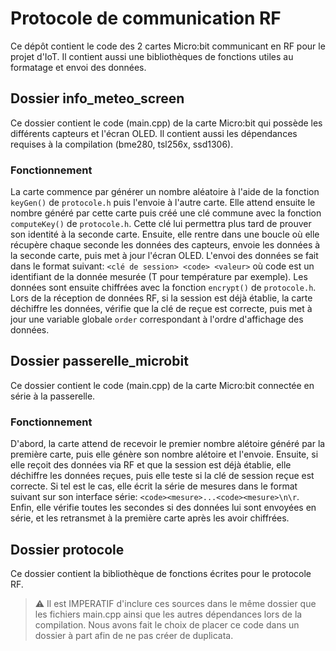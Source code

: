 # Protocole de communication RF

Ce dépôt contient le code des 2 cartes Micro:bit communicant en RF pour le projet d'IoT. Il contient aussi une bibliothèques de fonctions utiles au formatage et envoi des données.

## Dossier info_meteo_screen

Ce dossier contient le code (main.cpp) de la carte Micro:bit qui possède les différents capteurs et l'écran OLED. Il contient aussi les dépendances requises à la compilation (bme280, tsl256x, ssd1306).

### Fonctionnement

La carte commence par générer un nombre aléatoire à l'aide de la fonction `keyGen()` de `protocole.h` puis l'envoie à l'autre carte. Elle attend ensuite le nombre généré par cette carte puis créé une clé commune avec la fonction `computeKey()` de `protocole.h`. Cette clé lui permettra plus tard de prouver son identité à la seconde carte. Ensuite, elle rentre dans une boucle où elle récupère chaque seconde les données des capteurs, envoie les données à la seconde carte, puis met à jour l'écran OLED. L'envoi des données se fait dans le format suivant: `<clé de session> <code> <valeur>` où code est un identifiant de la donnée mesurée (T pour température par exemple). Les données sont ensuite chiffrées avec la fonction `encrypt()` de `protocole.h`.\
Lors de la réception de données RF, si la session est déjà établie, la carte déchiffre les données, vérifie que la clé de reçue est correcte, puis met à jour une variable globale `order` correspondant à l'ordre d'affichage des données.

## Dossier passerelle_microbit

Ce dossier contient le code (main.cpp) de la carte Micro:bit connectée en série à la passerelle.

### Fonctionnement

D'abord, la carte attend de recevoir le premier nombre alétoire généré par la première carte, puis elle génère son nombre alétoire et l'envoie. Ensuite, si elle reçoit des données via RF et que la session est déjà établie, elle déchiffre les données reçues, puis elle teste si la clé de session reçue est correcte. Si tel est le cas, elle écrit la série de mesures dans le format suivant sur son interface série: `<code><mesure>...<code><mesure>\n\r`.\
Enfin, elle vérifie toutes les secondes si des données lui sont envoyées en série, et les retransmet à la première carte après les avoir chiffrées.

## Dossier protocole

Ce dossier contient la bibliothèque de fonctions écrites pour le protocole RF.

> :warning: Il est IMPERATIF d'inclure ces sources dans le même dossier que les fichiers main.cpp ainsi que les autres dépendances lors de la compilation. Nous avons fait le choix de placer ce code dans un dossier à part afin de ne pas créer de duplicata.
